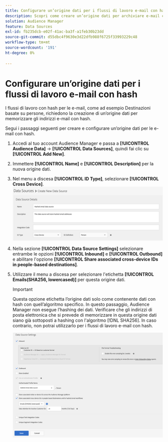 ```yaml
---
title: Configurare un’origine dati per i flussi di lavoro e-mail con hash
description: Scopri come creare un’origine dati per archiviare e-mail con hash per i flussi di lavoro delle e-mail con hash.
solution: Audience Manager
feature: Data Sources
exl-id: fb235dcb-e02f-41ac-ba3f-a1feb30b23dd
source-git-commit: d55dbc4f9630e3d22dfb988f6725f33993229c48
workflow-type: tm+mt
source-wordcount: '191'
ht-degree: 0%

---
```


# Configurare un’origine dati per i flussi di lavoro e-mail con hash

I flussi di lavoro con hash per le e-mail, come ad esempio Destinazioni basate su persone, richiedono la creazione di un’origine dati per memorizzare gli indirizzi e-mail con hash.

Segui i passaggi seguenti per creare e configurare un’origine dati per le e-mail con hash.

1. Accedi al tuo account Audience Manager e passa a **[!UICONTROL Audience Data]** -> **[!UICONTROL Data Sources]**, quindi fai clic su **[!UICONTROL Add New]**.
1. Immettere **[!UICONTROL Name]** e **[!UICONTROL Description]** per la nuova origine dati.
1. Nel menu a discesa **[!UICONTROL ID Type]**, selezionare **[!UICONTROL Cross Device]**.
   ![Immagine dell&#39;interfaccia utente di Audience Manager che mostra la sezione dei dettagli dell&#39;origine dati.](../features/assets/create-hashed-email-data-source.png)
1. Nella sezione **[!UICONTROL Data Source Settings]** selezionare entrambe le opzioni **[!UICONTROL Inbound]** e **[!UICONTROL Outbound]** e abilitare l&#39;opzione **[!UICONTROL Share associated cross-device IDs in people-based destinations]**.
1. Utilizzare il menu a discesa per selezionare l&#39;etichetta **[!UICONTROL Emails(SHA256, lowercased)]** per questa origine dati.

   >[!IMPORTANT]
   >
   >Questa opzione etichetta l’origine dati solo come contenente dati con hash con quell’algoritmo specifico. In questo passaggio, Audience Manager non esegue l’hashing dei dati. Verificare che gli indirizzi di posta elettronica che si prevede di memorizzare in questa origine dati siano già sottoposti a hashing con l&#39;algoritmo [!DNL SHA256]. In caso contrario, non potrai utilizzarlo per i flussi di lavoro e-mail con hash.

   ![Immagine dell&#39;interfaccia utente di Audience Manager che mostra la sezione delle impostazioni dell&#39;origine dati.](../features/assets/data-source-settings.png)
